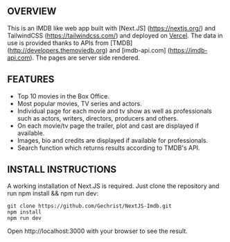 ## OVERVIEW
This is an IMDB like web app built with [Next.JS] (https://nextjs.org/) and TailwindCSS (https://tailwindcss.com/) and deployed on [Vercel](https://next-js-imdb.vercel.app). The data in use is provided thanks to APIs from [TMDB] (http://developers.themoviedb.org) and [imdb-api.com] (https://imdb-api.com). The pages are server side rendered.

## FEATURES
- Top 10 movies in the Box Office.
- Most popular movies, TV series and actors.
- Individual page for each movie and tv show as well as professionals such as actors, writers, directors, producers and others. 
- On each movie/tv page the trailer, plot and cast are displayed if available. 
- Images, bio and credits are displayed if available for professionals. 
- Search function which returns results according to TMDB's API. 

## INSTALL INSTRUCTIONS
A working installation of Next.JS is required. Just clone the repository and run npm install && npm run dev:

```
git clone https://github.com/Gechrist/NextJS-Imdb.git
npm install
npm run dev

```
Open http://localhost:3000 with your browser to see the result.